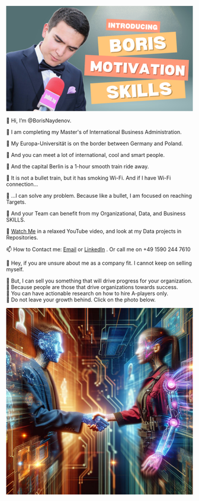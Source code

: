 

[![About me: skills and motivation](https://github.com/BorisNaydenov/BorisNaydenov/blob/main/Can%20you%20introduce%20yourself.png)](https://youtu.be/Za_QAHPWQnw?si=tH9PpevlxNYDtxPT)

👋 Hi, I’m @BorisNaydenov.   
 
 :school_satchel: I am completing my Master's of International Business Administration.   
 
 :school_satchel: My Europa-Universität is on the border between Germany and Poland.   
   
 :bear: And you can meet a lot of international, cool and smart people.     
 
 :bear: And the capital Berlin is a 1-hour smooth train ride away. 
 
 :steam_locomotive: It is not a bullet train, but it has smoking Wi-Fi. And if I have Wi-Fi connection...   

:briefcase: ...I can solve any problem. Because like a bullet, I am focused on reaching Targets.


:briefcase:  And your Team can benefit from my Organizational, Data, and Business SKILLS.  


 👀 [Watch Me](https://youtu.be/Za_QAHPWQnw?si=tH9PpevlxNYDtxPT) in а relaxed YouTube video, and look at my Data projects in Repositories.

📫 How to Contact me: <a href="mailto:borissnaydenov@gmail.com">Email</a> or <a href="https://www.linkedin.com/in/boris-naydenov/">LinkedIn</a> . Or call me on +49 1590 244 7610

:money_with_wings: Hey, if you are unsure about me as a company fit. I cannot keep on selling myself.  

:gem: But, I can sell you something that will drive progress for your organization.   
:gem: Because people are those that drive organizations towards success.    
:gem: You can have actionable research on how to hire A-players only.   
:gem: Do not leave your growth behind. Click on the photo below.  

[![Ay](https://github.com/BorisNaydenov/BorisNaydenov/blob/main/Designer.jpeg)](https://borissnayden.gumroad.com/l/ruihnmq)
  
  

  






<!---
BorisNaydenov/BorisNaydenov is a ✨ special ✨ repository because its `README.md` (this file) appears on your GitHub profile.
You can click the Preview link to take a look at your changes.
--->
